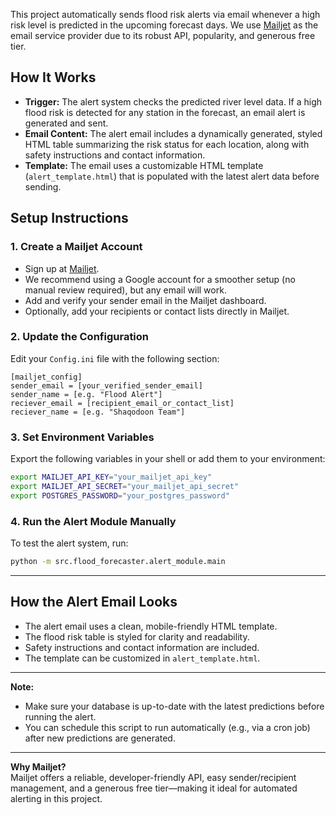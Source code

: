 This project automatically sends flood risk alerts via email whenever a high risk level is predicted in the upcoming forecast days. We use [Mailjet](https://www.mailjet.com/) as the email service provider due to its robust API, popularity, and generous free tier.
 
## How It Works
 
- **Trigger:** The alert system checks the predicted river level data. If a high flood risk is detected for any station in the forecast, an email alert is generated and sent.
- **Email Content:** The alert email includes a dynamically generated, styled HTML table summarizing the risk status for each location, along with safety instructions and contact information.
- **Template:** The email uses a customizable HTML template (`alert_template.html`) that is populated with the latest alert data before sending.
 
## Setup Instructions
 
### 1. Create a Mailjet Account
 
- Sign up at [Mailjet](https://www.mailjet.com/).
- We recommend using a Google account for a smoother setup (no manual review required), but any email will work.
- Add and verify your sender email in the Mailjet dashboard.
- Optionally, add your recipients or contact lists directly in Mailjet.
 
### 2. Update the Configuration
 
Edit your `Config.ini` file with the following section:
 
```
[mailjet_config]
sender_email = [your_verified_sender_email]
sender_name = [e.g. "Flood Alert"]
reciever_email = [recipient_email_or_contact_list]
reciever_name = [e.g. "Shaqodoon Team"]
```
 
### 3. Set Environment Variables
 
Export the following variables in your shell or add them to your environment:
 
```sh
export MAILJET_API_KEY="your_mailjet_api_key"
export MAILJET_API_SECRET="your_mailjet_api_secret"
export POSTGRES_PASSWORD="your_postgres_password"
```
 
### 4. Run the Alert Module Manually
 
To test the alert system, run:
 
```sh
python -m src.flood_forecaster.alert_module.main
```
 
---
 
## How the Alert Email Looks
 
- The alert email uses a clean, mobile-friendly HTML template.
- The flood risk table is styled for clarity and readability.
- Safety instructions and contact information are included.
- The template can be customized in `alert_template.html`.
 
---
 
**Note:**  
- Make sure your database is up-to-date with the latest predictions before running the alert.
- You can schedule this script to run automatically (e.g., via a cron job) after new predictions are generated.
 
---
 
**Why Mailjet?**  
Mailjet offers a reliable, developer-friendly API, easy sender/recipient management, and a generous free tier—making it ideal for automated alerting in this project.